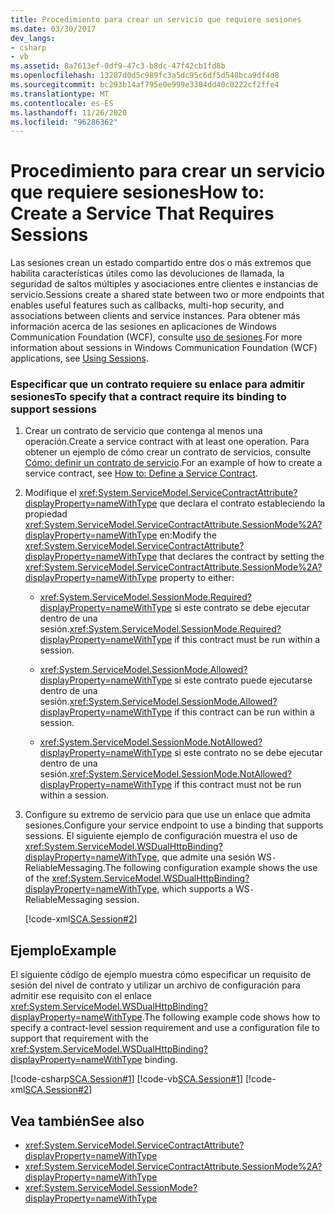 ```yaml
---
title: Procedimiento para crear un servicio que requiere sesiones
ms.date: 03/30/2017
dev_langs:
- csharp
- vb
ms.assetid: 8a7613ef-0df9-47c3-b8dc-47f42cb1fd8b
ms.openlocfilehash: 13287d0d5c989fc3a5dc95c6df5d548bca9df4d8
ms.sourcegitcommit: bc293b14af795e0e999e3304dd40c0222cf2ffe4
ms.translationtype: MT
ms.contentlocale: es-ES
ms.lasthandoff: 11/26/2020
ms.locfileid: "96286362"
---
```

# <a name="how-to-create-a-service-that-requires-sessions"></a><span data-ttu-id="4f959-102">Procedimiento para crear un servicio que requiere sesiones</span><span class="sxs-lookup"><span data-stu-id="4f959-102">How to: Create a Service That Requires Sessions</span></span>

<span data-ttu-id="4f959-103">Las sesiones crean un estado compartido entre dos o más extremos que habilita características útiles como las devoluciones de llamada, la seguridad de saltos múltiples y asociaciones entre clientes e instancias de servicio.</span><span class="sxs-lookup"><span data-stu-id="4f959-103">Sessions create a shared state between two or more endpoints that enables useful features such as callbacks, multi-hop security, and associations between clients and service instances.</span></span> <span data-ttu-id="4f959-104">Para obtener más información acerca de las sesiones en aplicaciones de Windows Communication Foundation (WCF), consulte [uso de sesiones](../using-sessions.md).</span><span class="sxs-lookup"><span data-stu-id="4f959-104">For more information about sessions in Windows Communication Foundation (WCF) applications, see [Using Sessions](../using-sessions.md).</span></span>  
  
### <a name="to-specify-that-a-contract-require-its-binding-to-support-sessions"></a><span data-ttu-id="4f959-105">Especificar que un contrato requiere su enlace para admitir sesiones</span><span class="sxs-lookup"><span data-stu-id="4f959-105">To specify that a contract require its binding to support sessions</span></span>  
  
1. <span data-ttu-id="4f959-106">Crear un contrato de servicio que contenga al menos una operación.</span><span class="sxs-lookup"><span data-stu-id="4f959-106">Create a service contract with at least one operation.</span></span> <span data-ttu-id="4f959-107">Para obtener un ejemplo de cómo crear un contrato de servicios, consulte [Cómo: definir un contrato de servicio](../how-to-define-a-wcf-service-contract.md).</span><span class="sxs-lookup"><span data-stu-id="4f959-107">For an example of how to create a service contract, see [How to: Define a Service Contract](../how-to-define-a-wcf-service-contract.md).</span></span>  
  
2. <span data-ttu-id="4f959-108">Modifique el <xref:System.ServiceModel.ServiceContractAttribute?displayProperty=nameWithType> que declara el contrato estableciendo la propiedad <xref:System.ServiceModel.ServiceContractAttribute.SessionMode%2A?displayProperty=nameWithType> en:</span><span class="sxs-lookup"><span data-stu-id="4f959-108">Modify the <xref:System.ServiceModel.ServiceContractAttribute?displayProperty=nameWithType> that declares the contract by setting the <xref:System.ServiceModel.ServiceContractAttribute.SessionMode%2A?displayProperty=nameWithType> property to either:</span></span>  
  
    - <span data-ttu-id="4f959-109"><xref:System.ServiceModel.SessionMode.Required?displayProperty=nameWithType> si este contrato se debe ejecutar dentro de una sesión.</span><span class="sxs-lookup"><span data-stu-id="4f959-109"><xref:System.ServiceModel.SessionMode.Required?displayProperty=nameWithType> if this contract must be run within a session.</span></span>  
  
    - <span data-ttu-id="4f959-110"><xref:System.ServiceModel.SessionMode.Allowed?displayProperty=nameWithType> si este contrato puede ejecutarse dentro de una sesión.</span><span class="sxs-lookup"><span data-stu-id="4f959-110"><xref:System.ServiceModel.SessionMode.Allowed?displayProperty=nameWithType> if this contract can be run within a session.</span></span>  
  
    - <span data-ttu-id="4f959-111"><xref:System.ServiceModel.SessionMode.NotAllowed?displayProperty=nameWithType> si este contrato no se debe ejecutar dentro de una sesión.</span><span class="sxs-lookup"><span data-stu-id="4f959-111"><xref:System.ServiceModel.SessionMode.NotAllowed?displayProperty=nameWithType> if this contract must not be run within a session.</span></span>  
  
3. <span data-ttu-id="4f959-112">Configure su extremo de servicio para que use un enlace que admita sesiones.</span><span class="sxs-lookup"><span data-stu-id="4f959-112">Configure your service endpoint to use a binding that supports sessions.</span></span> <span data-ttu-id="4f959-113">El siguiente ejemplo de configuración muestra el uso de <xref:System.ServiceModel.WSDualHttpBinding?displayProperty=nameWithType>, que admite una sesión WS`-`ReliableMessaging.</span><span class="sxs-lookup"><span data-stu-id="4f959-113">The following configuration example shows the use of the <xref:System.ServiceModel.WSDualHttpBinding?displayProperty=nameWithType>, which supports a WS`-`ReliableMessaging session.</span></span>  
  
     [!code-xml[SCA.Session#2](../../../../samples/snippets/csharp/VS_Snippets_CFX/sca.session/cs/hostapplication.exe.config#2)]
  
## <a name="example"></a><span data-ttu-id="4f959-114">Ejemplo</span><span class="sxs-lookup"><span data-stu-id="4f959-114">Example</span></span>  

 <span data-ttu-id="4f959-115">El siguiente código de ejemplo muestra cómo especificar un requisito de sesión del nivel de contrato y utilizar un archivo de configuración para admitir ese requisito con el enlace <xref:System.ServiceModel.WSDualHttpBinding?displayProperty=nameWithType>.</span><span class="sxs-lookup"><span data-stu-id="4f959-115">The following example code shows how to specify a contract-level session requirement and use a configuration file to support that requirement with the <xref:System.ServiceModel.WSDualHttpBinding?displayProperty=nameWithType> binding.</span></span>  
  
 [!code-csharp[SCA.Session#1](../../../../samples/snippets/csharp/VS_Snippets_CFX/sca.session/cs/services.cs#1)]
 [!code-vb[SCA.Session#1](../../../../samples/snippets/visualbasic/VS_Snippets_CFX/sca.session/vb/services.vb#1)]
 [!code-xml[SCA.Session#2](../../../../samples/snippets/csharp/VS_Snippets_CFX/sca.session/cs/hostapplication.exe.config#2)]
  
## <a name="see-also"></a><span data-ttu-id="4f959-116">Vea también</span><span class="sxs-lookup"><span data-stu-id="4f959-116">See also</span></span>

- <xref:System.ServiceModel.ServiceContractAttribute?displayProperty=nameWithType>
- <xref:System.ServiceModel.ServiceContractAttribute.SessionMode%2A?displayProperty=nameWithType>
- <xref:System.ServiceModel.SessionMode?displayProperty=nameWithType>
